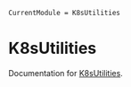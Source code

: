 ```@meta
CurrentModule = K8sUtilities
```

# K8sUtilities

Documentation for [K8sUtilities](https://github.com/ericphanson/K8sUtilities.jl).

```@index
```

